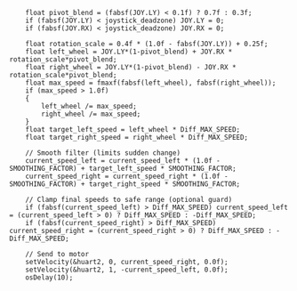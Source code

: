 		float pivot_blend = (fabsf(JOY.LY) < 0.1f) ? 0.7f : 0.3f;
		if (fabsf(JOY.LY) < joystick_deadzone) JOY.LY = 0;
		if (fabsf(JOY.RX) < joystick_deadzone) JOY.RX = 0;

		float rotation_scale = 0.4f * (1.0f - fabsf(JOY.LY)) + 0.25f;
		float left_wheel = JOY.LY*(1-pivot_blend) + JOY.RX * rotation_scale*pivot_blend;
		float right_wheel = JOY.LY*(1-pivot_blend) - JOY.RX * rotation_scale*pivot_blend;
		float max_speed = fmaxf(fabsf(left_wheel), fabsf(right_wheel));
		if (max_speed > 1.0f)
		{
			left_wheel /= max_speed;
			right_wheel /= max_speed;
		}
		float target_left_speed = left_wheel * Diff_MAX_SPEED;
		float target_right_speed = right_wheel * Diff_MAX_SPEED;

		// Smooth filter (limits sudden change)
		current_speed_left = current_speed_left * (1.0f - SMOOTHING_FACTOR) + target_left_speed * SMOOTHING_FACTOR;
		current_speed_right = current_speed_right * (1.0f - SMOOTHING_FACTOR) + target_right_speed * SMOOTHING_FACTOR;

		// Clamp final speeds to safe range (optional guard)
		if (fabsf(current_speed_left) > Diff_MAX_SPEED) current_speed_left = (current_speed_left > 0) ? Diff_MAX_SPEED : -Diff_MAX_SPEED;
		if (fabsf(current_speed_right) > Diff_MAX_SPEED) current_speed_right = (current_speed_right > 0) ? Diff_MAX_SPEED : -Diff_MAX_SPEED;

		// Send to motor
		setVelocity(&huart2, 0, current_speed_right, 0.0f);
		setVelocity(&huart2, 1, -current_speed_left, 0.0f);
		osDelay(10);

